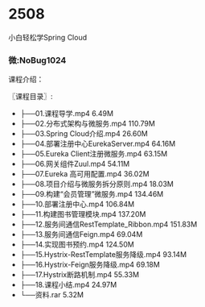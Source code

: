 # 2508
小白轻松学Spring Cloud
### 微:NoBug1024 


课程介绍：

〖课程目录〗:

- ├──01.课程导学.mp4  6.49M
- ├──02.分布式架构与微服务.mp4  110.79M
- ├──03.Spring Cloud介绍.mp4  26.60M
- ├──04.部署注册中心EurekaServer.mp4  64.16M
- ├──05.Eureka Client注册微服务.mp4  63.15M
- ├──06.网关组件Zuul.mp4  54.11M
- ├──07.Eureka 高可用配置.mp4  36.02M
- ├──08.项目介绍与微服务拆分原则.mp4  18.03M
- ├──09.构建“会员管理”微服务.mp4  134.46M
- ├──10.部署注册中心.mp4  106.84M
- ├──11.构建图书管理模块.mp4  137.20M
- ├──12.服务间通信RestTemplate_Ribbon.mp4  151.83M
- ├──13.服务间通信Feign.mp4  69.04M
- ├──14.实现图书预约.mp4  124.50M
- ├──15.Hystrix-RestTemplate服务降级.mp4  93.14M
- ├──16.Hystrix-Feign服务降级.mp4  69.18M
- ├──17.Hystrix断路机制.mp4  55.33M
- ├──18.课程小结.mp4  24.97M
- └──资料.rar  5.32M
